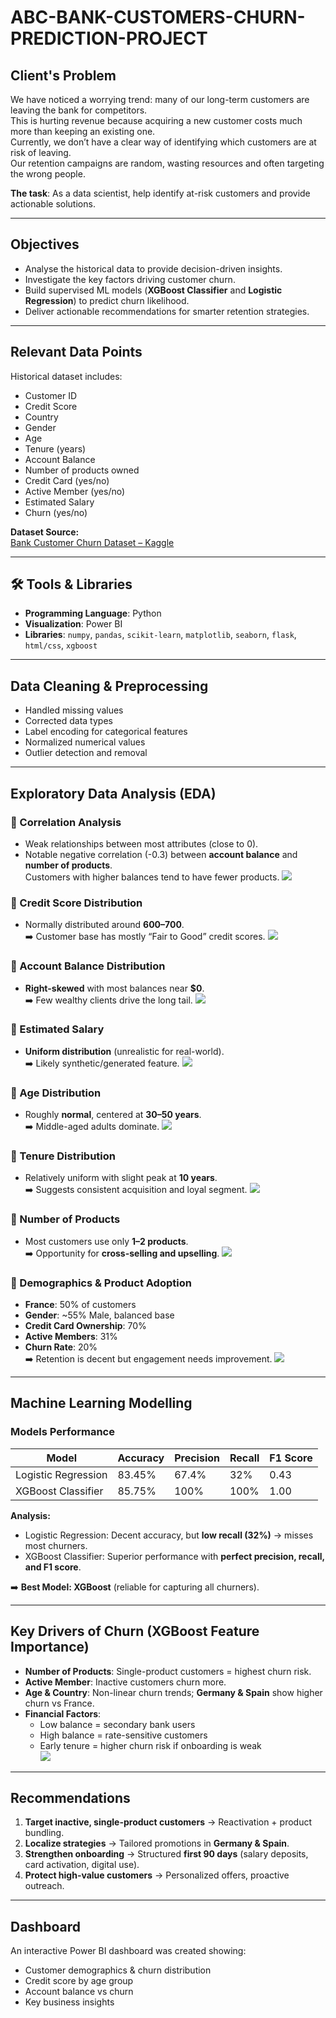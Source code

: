 # ABC-BANK-CUSTOMERS-CHURN-PREDICTION-PROJECT

## Client's Problem
We have noticed a worrying trend: many of our long-term customers are leaving the bank for competitors.  
This is hurting revenue because acquiring a new customer costs much more than keeping an existing one.  
Currently, we don’t have a clear way of identifying which customers are at risk of leaving.  
Our retention campaigns are random, wasting resources and often targeting the wrong people.  

**The task**: As a data scientist, help identify at-risk customers and provide actionable solutions.

---

## Objectives
- Analyse the historical data to provide decision-driven insights.  
- Investigate the key factors driving customer churn.  
- Build supervised ML models (**XGBoost Classifier** and **Logistic Regression**) to predict churn likelihood.  
- Deliver actionable recommendations for smarter retention strategies.

---

## Relevant Data Points
Historical dataset includes:
- Customer ID  
- Credit Score  
- Country  
- Gender  
- Age  
- Tenure (years)  
- Account Balance  
- Number of products owned  
- Credit Card (yes/no)  
- Active Member (yes/no)  
- Estimated Salary  
- Churn (yes/no)  

**Dataset Source:**  
[Bank Customer Churn Dataset – Kaggle](https://www.kaggle.com/datasets/gauravtopre/bank-customer-churn-dataset)

---

## 🛠️ Tools & Libraries
- **Programming Language**: Python  
- **Visualization**: Power BI  
- **Libraries**: `numpy`, `pandas`, `scikit-learn`, `matplotlib`, `seaborn`, `flask`, `html/css`, `xgboost`

---

## Data Cleaning & Preprocessing
- Handled missing values  
- Corrected data types  
- Label encoding for categorical features  
- Normalized numerical values  
- Outlier detection and removal  

---

## Exploratory Data Analysis (EDA)

### 🔹 Correlation Analysis
- Weak relationships between most attributes (close to 0).  
- Notable negative correlation (-0.3) between **account balance** and **number of products**.  
  Customers with higher balances tend to have fewer products.
![](https://github.com/isaacquayson/ABC-BANK-CUSTOMERS-CHURN-PREDICTION-PROJECT/blob/main/Screenshot%202025-09-09%20161741.png)

### 🔹 Credit Score Distribution
- Normally distributed around **600–700**.  
➡️ Customer base has mostly “Fair to Good” credit scores.
![](https://github.com/isaacquayson/ABC-BANK-CUSTOMERS-CHURN-PREDICTION-PROJECT/blob/main/Screenshot%202025-09-09%20161832.png)

### 🔹 Account Balance Distribution
- **Right-skewed** with most balances near **$0**.  
➡️ Few wealthy clients drive the long tail.
![](https://github.com/isaacquayson/ABC-BANK-CUSTOMERS-CHURN-PREDICTION-PROJECT/blob/main/Screenshot%202025-09-09%20161924.png)

### 🔹 Estimated Salary
- **Uniform distribution** (unrealistic for real-world).  
➡️ Likely synthetic/generated feature.
![](https://github.com/isaacquayson/ABC-BANK-CUSTOMERS-CHURN-PREDICTION-PROJECT/blob/main/Screenshot%202025-09-09%20162009.png)

### 🔹 Age Distribution
- Roughly **normal**, centered at **30–50 years**.  
➡️ Middle-aged adults dominate.
![](https://github.com/isaacquayson/ABC-BANK-CUSTOMERS-CHURN-PREDICTION-PROJECT/blob/main/Screenshot%202025-09-09%20162058.png)

### 🔹 Tenure Distribution
- Relatively uniform with slight peak at **10 years**.  
➡️ Suggests consistent acquisition and loyal segment.
![](https://github.com/isaacquayson/ABC-BANK-CUSTOMERS-CHURN-PREDICTION-PROJECT/blob/main/Screenshot%202025-09-09%20162134.png)

### 🔹 Number of Products
- Most customers use only **1–2 products**.  
➡️ Opportunity for **cross-selling and upselling**.
![](https://github.com/isaacquayson/ABC-BANK-CUSTOMERS-CHURN-PREDICTION-PROJECT/blob/main/Screenshot%202025-09-09%20162222.png)

### 🔹 Demographics & Product Adoption
- **France**: 50% of customers  
- **Gender**: ~55% Male, balanced base  
- **Credit Card Ownership**: 70%  
- **Active Members**: 31%  
- **Churn Rate**: 20%  
➡️ Retention is decent but engagement needs improvement.
![](https://github.com/isaacquayson/ABC-BANK-CUSTOMERS-CHURN-PREDICTION-PROJECT/blob/main/Screenshot%202025-09-09%20162316.png)

---

## Machine Learning Modelling

### Models Performance

| Model                | Accuracy | Precision | Recall | F1 Score |
|-----------------------|----------|-----------|--------|----------|
| Logistic Regression   | 83.45%   | 67.4%     | 32%    | 0.43     |
| XGBoost Classifier    | 85.75%   | 100%      | 100%   | 1.00     |

**Analysis:**
- Logistic Regression: Decent accuracy, but **low recall (32%)** → misses most churners.  
- XGBoost Classifier: Superior performance with **perfect precision, recall, and F1 score**.  

➡️ **Best Model: XGBoost** (reliable for capturing all churners).

---

## Key Drivers of Churn (XGBoost Feature Importance)
- **Number of Products**: Single-product customers = highest churn risk.  
- **Active Member**: Inactive customers churn more.  
- **Age & Country**: Non-linear churn trends; **Germany & Spain** show higher churn vs France.  
- **Financial Factors**:  
  - Low balance = secondary bank users  
  - High balance = rate-sensitive customers  
  - Early tenure = higher churn risk if onboarding is weak  
![](https://github.com/isaacquayson/ABC-BANK-CUSTOMERS-CHURN-PREDICTION-PROJECT/blob/main/Screenshot%202025-09-09%20162434.png)

---

## Recommendations
1. **Target inactive, single-product customers** → Reactivation + product bundling.  
2. **Localize strategies** → Tailored promotions in **Germany & Spain**.  
3. **Strengthen onboarding** → Structured **first 90 days** (salary deposits, card activation, digital use).  
4. **Protect high-value customers** → Personalized offers, proactive outreach.  

---

## Dashboard
An interactive Power BI dashboard was created showing:
- Customer demographics & churn distribution  
- Credit score by age group  
- Account balance vs churn  
- Key business insights  






